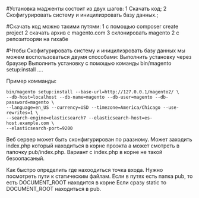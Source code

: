 #Установка мадженты состоит из двух шагов:
	1 Скачать код;
	2 Скофигурировать систему и иницилизровать базу данных.;

#Скачать код можно такими путями:
	1 c помощью composer create project
	2 скачать архив с  magento.com
	3 склонировать magento 2 с репозитооряи на гихабе

#Чтобы Скофигурировать систему и иницилизровать базу данных мы можем воспользоваться двумя способами:
	Выполнить установку через браузер
	Выполнить установку с помощью команды  bin/magento setup:install ....

Пример комманды:
````
bin/magento setup:install --base-url=http://127.0.0.1/magento2/ \
--db-host=localhost --db-name=magento --db-user=magento --db-password=magento \
--language=en_US --currency=USD --timezone=America/Chicago --use-rewrites=1 \
--search-engine=elasticsearch7 --elasticsearch-host=es-host.example.com \
--elasticsearch-port=9200
````


Веб сервер может быть сконфигурирован по раазному. Может заходить index.php который находиться
в корне проэкта а может смотреть в папочку pub/index.php. Вариант с index.php в корне не такой безоопасаный.

Как быстро определить где нахоодиться точка входа.
Нужно посмотреть пути к статическим файлам. Если в путях есть папка pub, то есть DOCUMENT_ROOT находится в корне
Если сразу static то DOCUMENT_ROOT находиться в  pub.